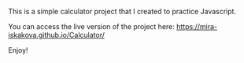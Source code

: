 This is a simple calculator project that I created to practice Javascript. 

You can access the live version of the project here:
https://mira-iskakova.github.io/Calculator/

Enjoy!
